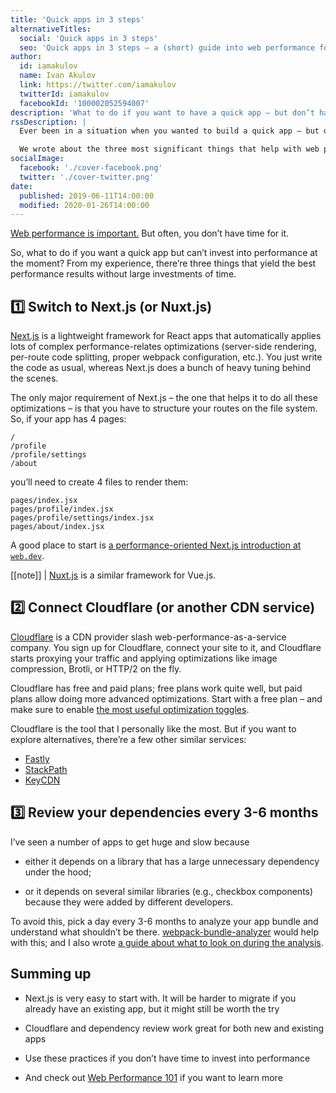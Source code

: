 ```yaml
---
title: 'Quick apps in 3 steps'
alternativeTitles:
  social: 'Quick apps in 3 steps'
  seo: 'Quick apps in 3 steps – a (short) guide into web performance for startups'
author:
  id: iamakulov
  name: Ivan Akulov
  link: https://twitter.com/iamakulov
  twitterId: iamakulov
  facebookId: '100002052594007'
description: 'What to do if you want to have a quick app – but don’t have enough time for that'
rssDescription: |
  Ever been in a situation when you wanted to build a quick app – but didn’t have enough time to invest into the performance?

  We wrote about the three most significant things that help with web performance and don’t take a lot of time.
socialImage:
  facebook: './cover-facebook.png'
  twitter: './cover-twitter.png'
date:
  published: 2019-06-11T14:00:00
  modified: 2020-01-26T14:00:00
---
```


[Web performance is important.](https://wpostats.com) But often, you don’t have time for it.

So, what to do if you want a quick app but can’t invest into performance at the moment? From my experience, there’re three things that yield the best performance results without large investments of time.

## 1️⃣ Switch to Next.js (or Nuxt.js)

[Next.js](https://github.com/zeit/next.js/) is a lightweight framework for React apps that automatically applies lots of complex performance-relates optimizations (server-side rendering, per-route code splitting, proper webpack configuration, etc.). You just write the code as usual, whereas Next.js does a bunch of heavy tuning behind the scenes.

The only major requirement of Next.js – the one that helps it to do all these optimizations – is that you have to structure your routes on the file system. So, if your app has 4 pages:

```
/
/profile
/profile/settings
/about
```

you’ll need to create 4 files to render them:

```
pages/index.jsx
pages/profile/index.jsx
pages/profile/settings/index.jsx
pages/about/index.jsx
```

A good place to start is [a performance-oriented Next.js introduction at `web.dev`](https://web.dev/performance-as-a-default-with-nextjs/).

[[note]]
| [Nuxt.js](https://nuxtjs.org/) is a similar framework for Vue.js.

## 2️⃣ Connect Cloudflare (or another CDN service)

[Cloudflare](https://cloudflare.com/) is a CDN provider slash web-performance-as-a-service company. You sign up for Cloudflare, connect your site to it, and Cloudflare starts proxying your traffic and applying optimizations like image compression, Brotli, or HTTP/2 on the fly.

Cloudflare has free and paid plans; free plans work quite well, but paid plans allow doing more advanced optimizations. Start with a free plan – and make sure to enable [the most useful optimization toggles](https://gist.github.com/iamakulov/106264563793c5e47049ddcc60372ece).

<div class="note">

Cloudflare is the tool that I personally like the most. But if you want to explore alternatives, there’re a few other similar services:

- [Fastly](https://www.fastly.com/)
- [StackPath](https://www.stackpath.com/)
- [KeyCDN](https://www.keycdn.com/)

</div>

## 3️⃣ Review your dependencies every 3-6 months

I’ve seen a number of apps to get huge and slow because

- either it depends on a library that has a large unnecessary dependency under the hood;

- or it depends on several similar libraries (e.g., checkbox components) because they were added by different developers.

To avoid this, pick a day every 3-6 months to analyze your app bundle and understand what shouldn’t be there. [webpack-bundle-analyzer](https://www.npmjs.com/package/webpack-bundle-analyzer) would help with this; and I also wrote [a guide about what to look on during the analysis](https://developers.google.com/web/fundamentals/performance/webpack/monitor-and-analyze#analyze_why_the_bundle_is_so_large).

## Summing up

- Next.js is very easy to start with. It will be harder to migrate if you already have an existing app, but it might still be worth the try

- Cloudflare and dependency review work great for both new and existing apps

- Use these practices if you don’t have time to invest into performance

- And check out [Web Performance 101](/talks/web-perf-101) if you want to learn more
